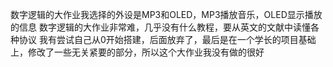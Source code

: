 数字逻辑的大作业我选择的外设是MP3和OLED，MP3播放音乐，OLED显示播放的信息
数字逻辑的大作业非常难，几乎没有什么教程，要从英文的文献中读懂各种协议
我有尝试自己从0开始搭建，后面放弃了，最后是在一个学长的项目基础上，修改了一些无关紧要的部分，所以这个大作业我没有做的很好

